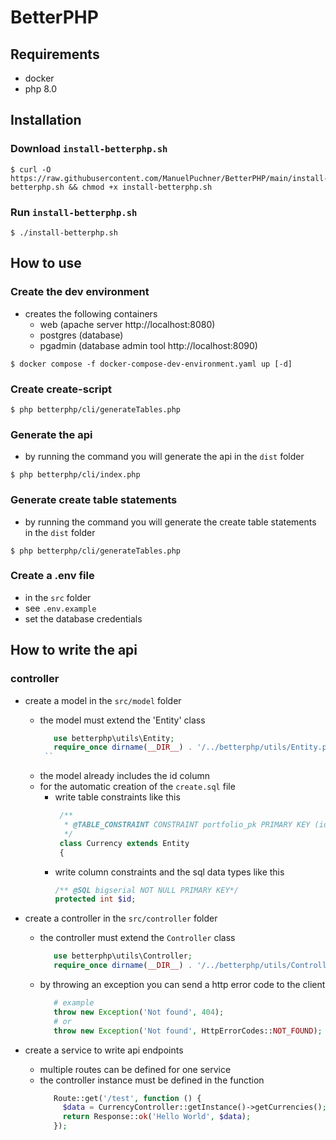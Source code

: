 # BetterPHP

## Requirements
- docker
- php 8.0
## Installation
### Download ``install-betterphp.sh``
````shell
$ curl -O https://raw.githubusercontent.com/ManuelPuchner/BetterPHP/main/install-betterphp.sh && chmod +x install-betterphp.sh
````
### Run ``install-betterphp.sh``
````shell
$ ./install-betterphp.sh
````


## How to use
### Create the dev environment
- creates the following containers
  - web (apache server http://localhost:8080)
  - postgres (database)
  - pgadmin (database admin tool http://localhost:8090)
````shell
$ docker compose -f docker-compose-dev-environment.yaml up [-d]
````

### Create create-script
````shell
$ php betterphp/cli/generateTables.php 
````

### Generate the api
- by running the command you will generate the api in the `dist` folder
````shell
$ php betterphp/cli/index.php 
````

### Generate create table statements
- by running the command you will generate the create table statements in the `dist` folder
````shell
$ php betterphp/cli/generateTables.php 
````

### Create a .env file
- in the `src` folder
- see `.env.example`
- set the database credentials

## How to write the api
### controller
- create a model in the `src/model` folder
   - the model must extend the 'Entity' class
     ```php
        use betterphp\utils\Entity;
        require_once dirname(__DIR__) . '/../betterphp/utils/Entity.php';
      ``
   - the model already includes the id column
   - for the automatic creation of the `create.sql` file
     - write table constraints like this
        ```php
         /**
          * @TABLE_CONSTRAINT CONSTRAINT portfolio_pk PRIMARY KEY (id)
          */
         class Currency extends Entity
         {
        ```
     - write column constraints and the sql data types like this
        ```php
        /** @SQL bigserial NOT NULL PRIMARY KEY*/
        protected int $id;
        ```

- create a controller in the `src/controller` folder
   - the controller must extend the `Controller` class
     ```php
        use betterphp\utils\Controller;
        require_once dirname(__DIR__) . '/../betterphp/utils/Controller.php';
      ```
   - by throwing an exception you can send a http error code to the client
     ```php
        # example
        throw new Exception('Not found', 404);
        # or
        throw new Exception('Not found', HttpErrorCodes::NOT_FOUND);
      ```

- create a service to write api endpoints
   - multiple routes can be defined for one service
   - the controller instance must be defined in the function
     ```php
        Route::get('/test', function () {
          $data = CurrencyController::getInstance()->getCurrencies();
          return Response::ok('Hello World', $data);
        });
     ```